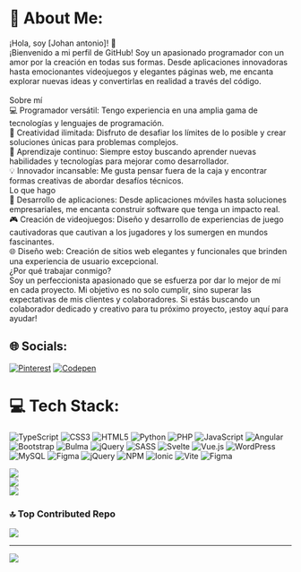 # 💫 About Me:
¡Hola, soy [Johan antonio]! 👋<br>¡Bienvenido a mi perfil de GitHub! Soy un apasionado programador con un amor por la creación en todas sus formas. Desde aplicaciones innovadoras hasta emocionantes videojuegos y elegantes páginas web, me encanta explorar nuevas ideas y convertirlas en realidad a través del código.<br><br>Sobre mí<br>💻 Programador versátil: Tengo experiencia en una amplia gama de tecnologías y lenguajes de programación.<br>🚀 Creatividad ilimitada: Disfruto de desafiar los límites de lo posible y crear soluciones únicas para problemas complejos.<br>🌱 Aprendizaje continuo: Siempre estoy buscando aprender nuevas habilidades y tecnologías para mejorar como desarrollador.<br>💡 Innovador incansable: Me gusta pensar fuera de la caja y encontrar formas creativas de abordar desafíos técnicos.<br>Lo que hago<br>📱 Desarrollo de aplicaciones: Desde aplicaciones móviles hasta soluciones empresariales, me encanta construir software que tenga un impacto real.<br>🎮 Creación de videojuegos: Diseño y desarrollo de experiencias de juego cautivadoras que cautivan a los jugadores y los sumergen en mundos fascinantes.<br>🌐 Diseño web: Creación de sitios web elegantes y funcionales que brinden una experiencia de usuario excepcional.<br>¿Por qué trabajar conmigo?<br>Soy un perfeccionista apasionado que se esfuerza por dar lo mejor de mí en cada proyecto. Mi objetivo es no solo cumplir, sino superar las expectativas de mis clientes y colaboradores. Si estás buscando un colaborador dedicado y creativo para tu próximo proyecto, ¡estoy aquí para ayudar!


## 🌐 Socials:
[![Pinterest](https://img.shields.io/badge/Pinterest-%23E60023.svg?logo=Pinterest&logoColor=white)](https://pinterest.com/https://www.pinterest.es/johansitowebsites/) [![Codepen](https://img.shields.io/badge/Codepen-000000?style=for-the-badge&logo=codepen&logoColor=white)](https://codepen.io/https://codepen.io/Johan-Mancebo) 

# 💻 Tech Stack:
![TypeScript](https://img.shields.io/badge/typescript-%23007ACC.svg?style=for-the-badge&logo=typescript&logoColor=white) ![CSS3](https://img.shields.io/badge/css3-%231572B6.svg?style=for-the-badge&logo=css3&logoColor=white) ![HTML5](https://img.shields.io/badge/html5-%23E34F26.svg?style=for-the-badge&logo=html5&logoColor=white) ![Python](https://img.shields.io/badge/python-3670A0?style=for-the-badge&logo=python&logoColor=ffdd54) ![PHP](https://img.shields.io/badge/php-%23777BB4.svg?style=for-the-badge&logo=php&logoColor=white) ![JavaScript](https://img.shields.io/badge/javascript-%23323330.svg?style=for-the-badge&logo=javascript&logoColor=%23F7DF1E) ![Angular](https://img.shields.io/badge/angular.js-%23E23237.svg?style=for-the-badge&logo=angularjs&logoColor=white) ![Bootstrap](https://img.shields.io/badge/bootstrap-%238511FA.svg?style=for-the-badge&logo=bootstrap&logoColor=white) ![Bulma](https://img.shields.io/badge/bulma-00D0B1?style=for-the-badge&logo=bulma&logoColor=white) ![jQuery](https://img.shields.io/badge/jquery-%230769AD.svg?style=for-the-badge&logo=jquery&logoColor=white) ![SASS](https://img.shields.io/badge/SASS-hotpink.svg?style=for-the-badge&logo=SASS&logoColor=white) ![Svelte](https://img.shields.io/badge/svelte-%23f1413d.svg?style=for-the-badge&logo=svelte&logoColor=white) ![Vue.js](https://img.shields.io/badge/vue.js-%2335495e.svg?style=for-the-badge&logo=vuedotjs&logoColor=%234FC08D) ![WordPress](https://img.shields.io/badge/WordPress-%23117AC9.svg?style=for-the-badge&logo=WordPress&logoColor=white)  ![MySQL](https://img.shields.io/badge/mysql-%2300000f.svg?style=for-the-badge&logo=mysql&logoColor=white) ![Figma](https://img.shields.io/badge/figma-%23F24E1E.svg?style=for-the-badge&logo=figma&logoColor=white) ![jQuery](https://img.shields.io/badge/jquery-%230769AD.svg?style=for-the-badge&logo=jquery&logoColor=white) ![NPM](https://img.shields.io/badge/NPM-%23CB3837.svg?style=for-the-badge&logo=npm&logoColor=white) ![Ionic](https://img.shields.io/badge/Ionic-%233880FF.svg?style=for-the-badge&logo=Ionic&logoColor=white) ![Vite](https://img.shields.io/badge/vite-%23646CFF.svg?style=for-the-badge&logo=vite&logoColor=white) ![Figma](https://img.shields.io/badge/figma-%23F24E1E.svg?style=for-the-badge&logo=figma&logoColor=white)

![](https://github-readme-stats.vercel.app/api?username=johansitoweb&theme=dark&hide_border=false&include_all_commits=false&count_private=false)<br/>
![](https://github-readme-streak-stats.herokuapp.com/?user=johansitoweb&theme=dark&hide_border=false)<br/>
![](https://github-readme-stats.vercel.app/api/top-langs/?username=johansitoweb&theme=dark&hide_border=false&include_all_commits=false&count_private=false&layout=compact)

### 🔝 Top Contributed Repo
![](https://github-contributor-stats.vercel.app/api?username=johansitoweb&limit=5&theme=gruvbox&combine_all_yearly_contributions=true)

---
[![](https://visitcount.itsvg.in/api?id=johansitoweb&icon=7&color=0)](https://visitcount.itsvg.in)

<!-- Proudly created with GPRM ( https://gprm.itsvg.in ) -->
